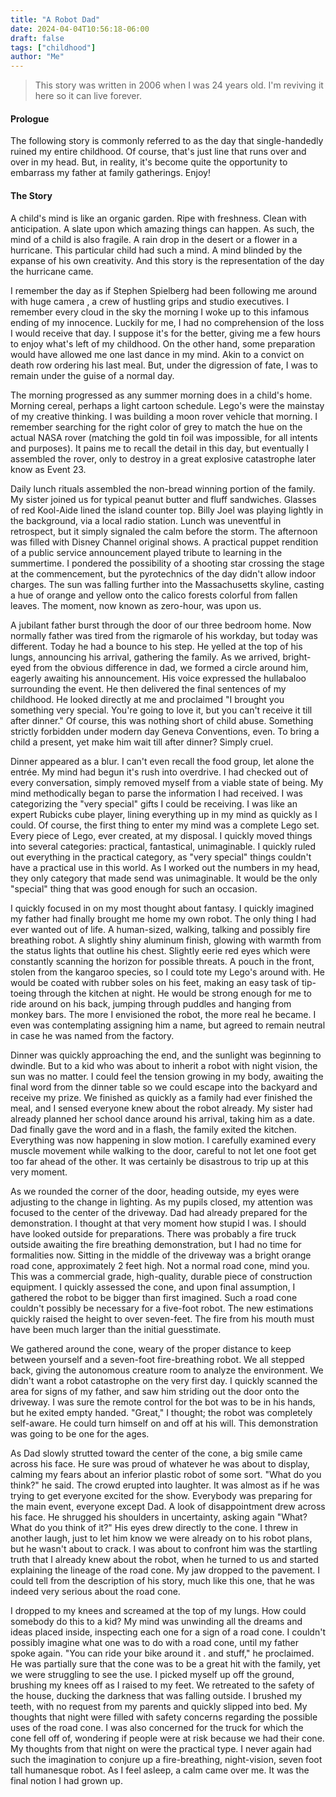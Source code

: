 ```yaml
---
title: "A Robot Dad"
date: 2024-04-04T10:56:18-06:00
draft: false
tags: ["childhood"]
author: "Me"
---
```


> This story was written in 2006 when I was 24 years old. I'm reviving it here so it can live forever. 

#### Prologue

The following story is commonly referred to as the day that single-handedly ruined my entire childhood. Of course, that's just line that runs over and over in my head. But, in reality, it's become quite the opportunity to embarrass my father at family gatherings. Enjoy!

#### The Story

A child's mind is like an organic garden. Ripe with freshness. Clean with anticipation. A slate upon which amazing things can happen. As such, the mind of a child is also fragile. A rain drop in the desert or a flower in a hurricane. This particular child had such a mind. A mind blinded by the expanse of his own creativity. And this story is the representation of the day the hurricane came.

I remember the day as if Stephen Spielberg had been following me around with huge camera , a crew of hustling grips and studio executives. I remember every cloud in the sky the morning I woke up to this infamous ending of my innocence. Luckily for me, I had no comprehension of the loss I would receive that day. I suppose it's for the better, giving me a few hours to enjoy what's left of my childhood. On the other hand, some preparation would have allowed me one last dance in my mind. Akin to a convict on death row ordering his last meal. But, under the digression of fate, I was to remain under the guise of a normal day.

The morning progressed as any summer morning does in a child's home. Morning cereal, perhaps a light cartoon schedule. Lego's were the mainstay of my creative thinking. I was building a moon rover vehicle that morning. I remember searching for the right color of grey to match the hue on the actual NASA rover (matching the gold tin foil was impossible, for all intents and purposes). It pains me to recall the detail in this day, but eventually I assembled the rover, only to destroy in a great explosive catastrophe later know as Event 23.

Daily lunch rituals assembled the non-bread winning portion of the family. My sister joined us for typical peanut butter and fluff sandwiches. Glasses of red Kool-Aide lined the island counter top. Billy Joel was playing lightly in the background, via a local radio station.  Lunch was uneventful in retrospect, but it simply signaled the calm before the storm. The afternoon was filled with Disney Channel original shows. A practical puppet rendition of a public service announcement played tribute to learning in the summertime. I pondered the possibility of a shooting star crossing the stage at the commencement, but the pyrotechnics of the day didn't allow indoor charges. The sun was falling further into the Massachusetts skyline, casting a hue of orange and yellow onto the calico forests colorful from fallen leaves. The moment, now known as zero-hour, was upon us.

A jubilant father burst through the door of our three bedroom home. Now normally father was tired from the rigmarole of his workday, but today was different. Today he had a bounce to his step. He yelled at the top of his lungs, announcing his arrival, gathering the family. As we arrived, bright-eyed from the obvious difference in dad, we formed a circle around him, eagerly awaiting his announcement. His voice expressed the hullabaloo surrounding the event. He then delivered the final sentences of my childhood. He looked directly at me and proclaimed "I brought you something very special. You're going to love it, but you can't receive it till after dinner." Of course, this was nothing short of child abuse. Something strictly forbidden under modern day Geneva Conventions, even. To bring a child a present, yet make him wait till after dinner? Simply cruel.

Dinner appeared as a blur. I can't even recall the food group, let alone the entrée. My mind had begun it's rush into overdrive. I had checked out of every conversation, simply removed myself from a viable state of being. My mind methodically began to parse the information I had received. I was categorizing the "very special"  gifts I could be receiving. I was like an expert Rubicks cube player, lining everything up in my mind as quickly as I could. Of course, the first thing to enter my mind was a complete Lego set. Every piece of Lego, ever created, at my disposal. I quickly moved things into several categories: practical, fantastical, unimaginable. I quickly ruled out everything in the practical category, as "very special" things couldn't have a practical use in this world. As I worked out the numbers in my head, they only category that made send was unimaginable. It would be the only "special" thing that was good enough for such an occasion.

I quickly focused in on my most thought about fantasy. I quickly imagined my father had finally brought me home my own robot. The only thing I had ever wanted out of life.  A human-sized, walking, talking and possibly fire breathing robot. A slightly shiny aluminum finish, glowing with warmth from the status lights that outline his chest. Slightly eerie red eyes which were constantly scanning the horizon for possible threats. A pouch in the front, stolen from the kangaroo species, so I could tote my Lego's around with. He would be coated with rubber soles on his feet, making an easy task of tip-toeing through the kitchen at night. He would be strong enough for me to ride around on his back, jumping through puddles and hanging from monkey bars. The more I envisioned the robot, the more real he became. I even was contemplating assigning him a name, but agreed to remain neutral in case he was named from the factory.

Dinner was quickly approaching the end, and the sunlight was beginning to dwindle. But to a kid who was about to inherit a robot with night vision, the sun was no matter. I could feel the tension growing in my body, awaiting the final word from the dinner table so we could escape into the backyard and receive my prize. We finished as quickly as a family had ever finished the meal, and I sensed everyone knew about the robot already. My sister had already planned her school dance around his arrival, taking him as a date. Dad finally gave the word and in a flash, the family exited the kitchen. Everything was now happening in slow motion. I carefully examined every muscle movement while walking to the door, careful to not let one foot get too far ahead of the other. It was certainly be disastrous to trip up at this very moment.

As we rounded the corner of the door, heading outside, my eyes were adjusting to the change in lighting. As my pupils closed, my attention was focused to the center of the driveway. Dad had already prepared for the demonstration. I thought at that very moment how stupid I was. I should have looked outside for preparations. There was probably a fire truck outside awaiting the fire breathing demonstration, but I had no time for formalities now. Sitting in the middle of the driveway was a bright orange road cone, approximately 2 feet high. Not a normal road cone, mind you. This was a commercial grade, high-quality, durable piece of construction equipment. I quickly assessed the cone, and upon final assumption, I gathered the robot to be bigger than first imagined. Such a road cone couldn't possibly be necessary for a five-foot robot. The new estimations quickly raised the height to over seven-feet. The fire from his mouth must have been much larger than the initial guesstimate.

We gathered around the cone, weary of the proper distance to keep between yourself and a seven-foot fire-breathing robot. We all stepped back, giving the autonomous creature room to analyze the environment. We didn't want a robot catastrophe on the very first day. I quickly scanned the area for signs of my father, and saw him striding out the door onto the driveway. I was sure the remote control for the bot was to be in his hands, but he exited empty handed. "Great," I thought; the robot was completely self-aware. He could turn himself on and off at his will. This demonstration was going to be one for the ages.

As Dad slowly strutted toward the center of the cone, a big smile came across his face. He sure was proud of whatever he was about to display, calming my fears about an inferior plastic robot of some sort. "What do you think?" he said. The crowd erupted into laughter. It was almost as if he was trying to get everyone excited for the show. Everybody was preparing for the main event, everyone except Dad. A look of disappointment drew across his face. He shrugged his shoulders in uncertainty, asking again "What? What do you think of it?" His eyes drew directly to the cone. I threw in another laugh, just to let him know we were already on to his robot plans, but he wasn't about to crack. I was about to confront him was the startling truth that I already knew about the robot, when he turned to us and started explaining the lineage of the road cone. My jaw dropped to the pavement. I could tell from the description of his story, much like this one, that he was indeed very serious about the road cone.

I dropped to my knees and screamed at the top of my lungs. How could somebody do this to a kid? My mind was unwinding all the dreams and ideas placed inside, inspecting each one for a sign of a road cone. I couldn't possibly imagine what one was to do with a road cone, until my father spoke again. "You can ride your bike around it . and stuff," he proclaimed. He was partially sure that the cone was to be a great hit with the family, yet we were struggling to see the use. I picked myself up off the ground, brushing my knees off as I raised to my feet. We retreated to the safety of the house, ducking the darkness that was falling outside. I brushed my teeth, with no request from my parents and quickly slipped into bed. My thoughts that night were filled with safety concerns regarding the possible uses of the road cone. I was also concerned for the truck for which the cone fell off of, wondering if people were at risk because we had their cone. My thoughts from that night on were the practical type. I never again had such the imagination to conjure up a fire-breathing, night-vision, seven foot tall humanesque robot. As I feel asleep, a calm came over me. It was the final notion I had grown up.